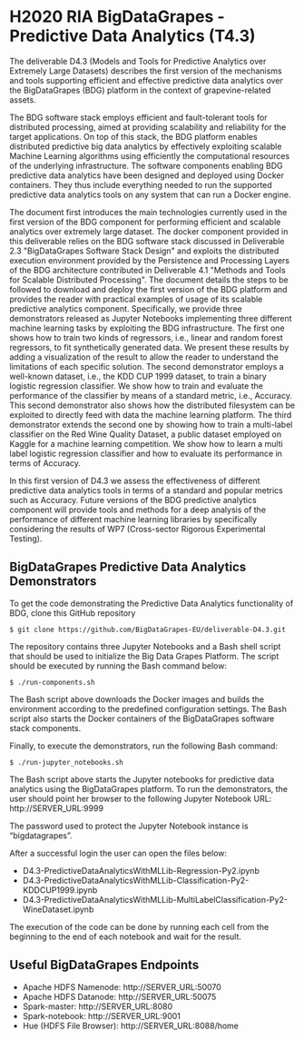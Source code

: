 # H2020 RIA BigDataGrapes - Predictive Data Analytics (T4.3)

The deliverable D4.3 (Models and Tools for Predictive Analytics over Extremely Large Datasets) describes the first version of the mechanisms and tools supporting efficient and effective predictive data analytics over the BigDataGrapes (BDG) platform in the context of grapevine-related assets. 

The BDG software stack employs efficient and fault-tolerant tools for distributed processing, aimed at providing scalability and reliability for the target applications. On top of this stack, the BDG platform enables distributed predictive big data analytics by effectively exploiting scalable Machine Learning algorithms using efficiently the computational resources of the underlying infrastructure. The software components enabling BDG predictive data analytics have been designed and deployed using Docker containers. They thus include everything needed to run the supported predictive data analytics tools on any system that can run a Docker engine. 

The document first introduces the main technologies currently used in the first version of the BDG component for performing efficient and scalable analytics over extremely large dataset. The docker component provided in this deliverable relies on the BDG software stack discussed in Deliverable 2.3 "BigDataGrapes Software Stack Design" and exploits the distributed execution environment provided by the Persistence and Processing Layers of the BDG architecture contributed in Deliverable 4.1 "Methods and Tools for Scalable Distributed Processing". The document details the steps to be followed to download and deploy the first version of the BDG platform and provides the reader with practical examples of usage of its scalable predictive analytics component. Specifically, we provide three demonstrators released as Jupyter Notebooks implementing three different machine learning tasks by exploiting the BDG infrastructure. The first one shows how to train two kinds of regressors, i.e., linear and random forest regressors, to fit synthetically generated data. We present these results by adding a visualization of the result to allow the reader to understand the limitations of each specific solution. The second demonstrator employs a well-known dataset, i.e., the KDD CUP 1999 dataset, to train a binary logistic regression classifier. We show how to train and evaluate the performance of the classifier by means of a standard metric, i.e., Accuracy. This second demonstrator also shows how the distributed filesystem can be exploited to directly feed with data the machine learning platform. The third demonstrator extends the second one by showing how to train a multi-label classifier on the Red Wine Quality Dataset, a public dataset employed on Kaggle for a machine learning competition. We show how to learn a multi label logistic regression classifier and how to evaluate its performance in terms of Accuracy.

In this first version of D4.3 we assess the effectiveness of different predictive data analytics tools in terms of a standard and popular metrics such as Accuracy. Future versions of the BDG predictive analytics component will provide tools and methods for a deep analysis of the performance of different machine learning libraries by specifically considering the results of WP7 (Cross-sector Rigorous Experimental Testing).

## BigDataGrapes Predictive Data Analytics Demonstrators

To get the code demonstrating the Predictive Data Analytics functionality of BDG, clone this GitHub repository

```
$ git clone https://github.com/BigDataGrapes-EU/deliverable-D4.3.git
```

The repository contains three Jupyter Notebooks and a Bash shell script that should be used to initialize the Big Data Grapes Platform. The script should be executed by running the Bash command below:

```
$ ./run-components.sh
```

The Bash script above downloads the Docker images and builds the environment according to the predefined configuration settings. The Bash script also starts the Docker containers of the BigDataGrapes software stack components.

Finally, to execute the demonstrators, run the following Bash command:  

```
$ ./run-jupyter_notebooks.sh
```

The Bash script above starts the Jupyter notebooks for predictive data analytics using the BigDataGrapes platform. To run the demonstrators, the user should point her browser to the following Jupyter Notebook URL: http://SERVER_URL:9999

The password used to protect the Jupyter Notebook instance is “bigdatagrapes”.

After a successful login the user can open the files below:
* D4.3-PredictiveDataAnalyticsWithMLLib-Regression-Py2.ipynb
* D4.3-PredictiveDataAnalyticsWithMLLib-Classification-Py2-KDDCUP1999.ipynb
* D4.3-PredictiveDataAnalyticsWithMLLib-MultiLabelClassification-Py2-WineDataset.ipynb

The execution of the code can be done by running each cell from the beginning to the end of each notebook and wait for the result.


## Useful BigDataGrapes Endpoints

* Apache HDFS Namenode: http://SERVER_URL:50070
* Apache HDFS Datanode: http://SERVER_URL:50075
* Spark-master: http://SERVER_URL:8080
* Spark-notebook: http://SERVER_URL:9001
* Hue (HDFS File Browser): http://SERVER_URL:8088/home
